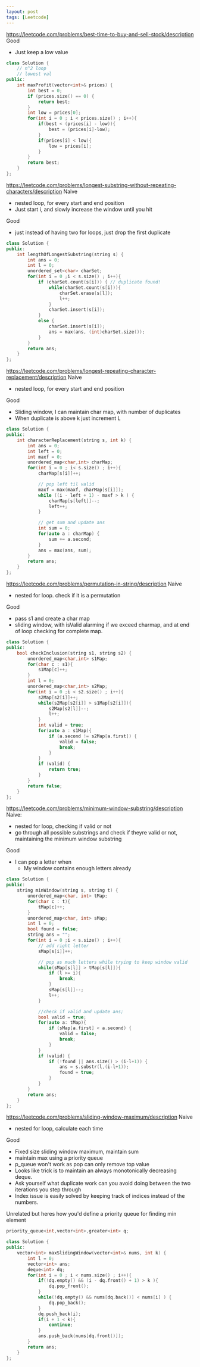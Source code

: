 ```yaml
---
layout: post
tags: [Leetcode]
---
```

<https://leetcode.com/problems/best-time-to-buy-and-sell-stock/description>
Good
- Just keep a low value

```cpp
class Solution {
    // n^2 loop
    // lowest val
public:
    int maxProfit(vector<int>& prices) {
        int best = 0;
        if (prices.size() == 0) {
            return best;
        }
        int low = prices[0];
        for(int i = 0 ; i < prices.size() ; i++){
            if(best < (prices[i] - low)){
                best = (prices[i]-low);
            }
            if(prices[i] < low){
                low = prices[i];
            }
        }
        return best;
    }
};
```


<https://leetcode.com/problems/longest-substring-without-repeating-characters/description>
Naive
- nested loop, for every start and end position 
- Just start i, and slowly increase the window until you hit 

Good 
- just instead of having two for loops, just drop the first duplicate


```cpp
class Solution {
public:
    int lengthOfLongestSubstring(string s) {
        int ans = 0;
        int l = 0;
        unordered_set<char> charSet;
        for(int i = 0 ;i < s.size() ; i++){
            if (charSet.count(s[i])) { // duplicate found!
                while(charSet.count(s[i])){
                    charSet.erase(s[l]);
                    l++;
                }
                charSet.insert(s[i]);
            }
            else {
                charSet.insert(s[i]);
                ans = max(ans, (int)charSet.size());
            }
        }
        return ans;
    }
};
```

<https://leetcode.com/problems/longest-repeating-character-replacement/description>
Naive
- nested loop, for every start and end position

Good
- Sliding window, I can maintain char map, with number of duplicates
- When duplicate is above k just increment L


```cpp
class Solution {
public:
    int characterReplacement(string s, int k) {
        int ans = 0;
        int left = 0;
        int maxf = 0;
        unordered_map<char,int> charMap;
        for(int i = 0 ; i< s.size() ; i++){
            charMap[s[i]]++;

            // pop left til valid
            maxf = max(maxf, charMap[s[i]]);
            while ((i - left + 1) - maxf > k ) {
                charMap[s[left]]--;
                left++;
            }

            // get sum and update ans
            int sum = 0;
            for(auto a : charMap) {
                sum += a.second;
            }
            ans = max(ans, sum);
        }
        return ans;
    }
};
```

<https://leetcode.com/problems/permutation-in-string/description>
Naive
- nested for loop. check if it is a permutation

Good
- pass s1 and create a char map
- sliding window, with isValid alarming if we exceed charmap, and at end of loop checking for complete map.

```cpp
class Solution {
public:
    bool checkInclusion(string s1, string s2) {
        unordered_map<char,int> s1Map;
        for(char c : s1){
            s1Map[c]++;
        }
        int l = 0;
        unordered_map<char,int> s2Map;
        for(int i = 0 ;i < s2.size() ; i++){
            s2Map[s2[i]]++;
            while(s2Map[s2[i]] > s1Map[s2[i]]){
                s2Map[s2[l]]--;
                l++;
            }
            int valid = true;
            for(auto a : s1Map){
                if (a.second != s2Map[a.first]) {
                    valid = false;
                    break;
                }
            }
            if (valid) {
                return true;
            }
        }
        return false;
    }
};
```

<https://leetcode.com/problems/minimum-window-substring/description>
Naive: 
- nested for loop, checking if valid or not
- go through all possible substrings and check if theyre valid or not, maintaining the minimum window substring

Good
- I can pop a letter when
	- My window contains enough letters already

```cpp
class Solution {
public:
    string minWindow(string s, string t) {
        unordered_map<char, int> tMap;
        for(char c : t){
            tMap[c]++;
        }
        unordered_map<char, int> sMap;
        int l = 0;
        bool found = false;
        string ans = "";
        for(int i = 0 ;i < s.size() ; i++){
            // add right letter
            sMap[s[i]]++;

            // pop as much letters while trying to keep window valid
            while(sMap[s[l]] > tMap[s[l]]){
                if (l >= i){
                    break;
                }
                sMap[s[l]]--;
                l++;
            }

            //check if valid and update ans;
            bool valid = true;
            for(auto a: tMap){
                if (sMap[a.first] < a.second) {
                    valid = false;
                    break;
                }
            }
            if (valid) {
                if (!found || ans.size() > (i-l+1)) {
                    ans = s.substr(l,(i-l+1));
                    found = true;
                }
            }
        }
        return ans;
    }
};
```

<https://leetcode.com/problems/sliding-window-maximum/description>
Naive
- nested for loop, calculate each time

Good
- Fixed size sliding window maximum, maintain sum
- maintain max using a priority queue
- p_queue won't work as pop can only remove top value
- Looks like trick is to maintain an always monotonically decreasing deque.
- Ask yourself what duplicate work can you avoid doing between the two iterations you step through
- Index issue is easily solved by keeping track of indices instead of the numbers.

Unrelated but heres how you'd define a priority queue for finding min element
```cpp
priority_queue<int,vector<int>,greater<int> q;
```

```cpp
class Solution {
public:
    vector<int> maxSlidingWindow(vector<int>& nums, int k) {
        int l = 0;
        vector<int> ans;
        deque<int> dq;
        for(int i = 0 ; i < nums.size() ; i++){
            if(!dq.empty() && (i - dq.front() + 1) > k ){
                dq.pop_front();
            }
            while(!dq.empty() && nums[dq.back()] < nums[i] ) {
                dq.pop_back();
            }
            dq.push_back(i);
            if(i + 1 < k){
                continue;
            }
            ans.push_back(nums[dq.front()]);
        }
        return ans;
    }
};
```